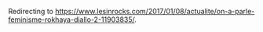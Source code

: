 Redirecting to
<https://www.lesinrocks.com/2017/01/08/actualite/on-a-parle-feminisme-rokhaya-diallo-2-11903835/>.
